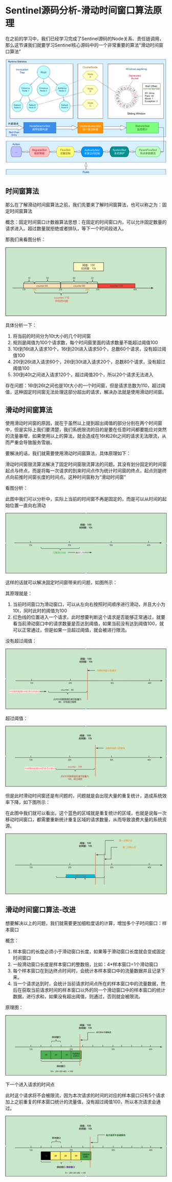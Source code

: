 # Sentinel源码分析-滑动时间窗口算法原理

在之前的学习中，我们已经学习完成了Sentinel源码的Node关系、责任链调用，那么这节课我们就要学习Sentinel核心源码中的一个非常重要的算法“滑动时间窗口算法”

![image-20211222170933011](image-20211222170933011.png)

## 时间窗算法

那么在了解滑动时间窗算法之前，我们先要来了解时间窗算法，也可以称之为：固定时间窗算法

概念：固定时间窗口计数器算法思想：在固定的时间窗口内，可以允许固定数量的请求进入。超过数量就拒绝或者排队，等下一个时间段进入。

那我们来看图分析：

![image-20211222174050592](image-20211222174050592.png)



具体分析一下：

1. 将当前的时间分为10t大小的几个时间窗
2. 规则是阈值为100个请求数，每个时间窗里面的请求数量不能超过阈值100
3. 10t到16t进入请求10个，16t到20t进入请求50个，总数60个请求，没有超过阈值100
4. 20t到26t进入请求60个，26t到30t进入请求20个，总数80个请求，没有超过阈值100
5. 30t到40t之间进入请求120个，超过阈值20个，所以20个请求无法进入

存在问题：16t到26t之间也是10t大小的一个时间窗，但是请求总数为110，超过阈值，这种固定时间窗无法处理这部分超出的请求，解决办法就是使用滑动时间窗。

## 滑动时间窗算法

使用滑动时间窗的原因，就在于虽然以上提到超出阈值的部分分别在两个时间窗中，但是实际上我们要清楚，我们系统限流的目的是要在任意时间都要能应对突然的流量暴增，如果使用以上的算法，就会造成在16t和26t之间的请求无法限流，从而严重会导致服务雪崩。

要解决的话，我们就需要使用滑动时间窗算法，具体原理如下：

滑动时间窗限流算法解决了固定时间窗限流算法的问题。其没有划分固定的时间窗起点与终点，而是将每一次请求的到来时间点作为统计时间窗的终点，起点则是终点向前推时间窗长度的时间点。这种时间窗称为“滑动时间窗”

看图分析：

此图中我们可以分析中，实际上当前的时间窗不再是固定的，而是可以从时间的起始位置一直向右滑动

![image-20211222190154070](image-20211222190154070.png)

这样的话就可以解决固定时间窗带来的问题，如图所示：

其原理就是：

1. 当前时间窗口为滑动窗口，可以从左向右按照时间顺序进行滑动，并且大小为10t，同时此时的阈值为100
2. 红色线的位置进入一个请求，此时想要判断这个请求是否能够正常通过，就要看当前滑动窗口中的请求数量是否达到阈值，如果当前没有达到阈值100，就可以正常通过，但是如果一旦超过阈值，就会被进行限流。

没有超过阈值：

![image-20211222191157347](image-20211222191157347.png)

超过阈值：

![image-20211222191224880](image-20211222191224880.png)

但是此时滑动时间窗还是有问题的，问题就是会出现大量的重复统计，造成系统效率下降，如下图所示：

在此图中我们就可以看出，这个蓝色的区域就是重复统计的区域，也就是说每一次移动时间窗口，都需要重新统计重复区域的请求数量，从而导致浪费大量的系统资源。

![image-20211222193546553](image-20211222193546553.png)



 ## 滑动时间窗口算法-改进

想要解决以上的问题，我们就需要更加细粒度话的计算，增加多个子时间窗口：样本窗口

概念：

1. 样本窗口的长度必须小于滑动窗口长度，如果等于滑动窗口长度就会变成固定时间窗口
2. 一般滑动窗口长度是样本窗口的整数倍，比如：4*样本窗口=1个滑动窗口
3. 每个样本窗口在到达终点时间时，会统计本样本窗口中的流量数据并且记录下来。
4. 当一个请求达到时，会统计当前请求时间点所在的样本窗口中的流量数据，然后在获取当前请求时间的样本窗口以外的同一个滑动窗口中的样本窗口的统计数据，进行求和，如果没有超出阈值，则通过，否则就会被限流。

原理图：

![image-20211222201207217](image-20211222201207217.png)

下一个进入请求的时间点

此时这个请求将不会被限流，因为本次请求的时间的对应的样本窗口只有5个请求加上之前重复的样本窗口统计的流量值，没有超过阈值100，所以本次请求会通过。

![image-20211222202102495](image-20211222202102495.png)

